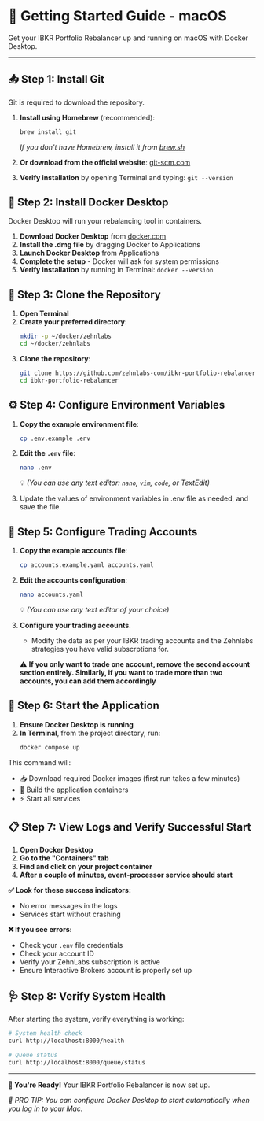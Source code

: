 # 🚀 Getting Started Guide - macOS

Get your IBKR Portfolio Rebalancer up and running on macOS with Docker Desktop.

---

## 📥 Step 1: Install Git

Git is required to download the repository.

1. **Install using Homebrew** (recommended):
   ```bash
   brew install git
   ```
   
   *If you don't have Homebrew, install it from [brew.sh](https://brew.sh/)*

2. **Or download from the official website**: [git-scm.com](https://git-scm.com/download/mac)

3. **Verify installation** by opening Terminal and typing: `git --version`

## 🐳 Step 2: Install Docker Desktop

Docker Desktop will run your rebalancing tool in containers.

1. **Download Docker Desktop** from [docker.com](https://www.docker.com/products/docker-desktop/)
2. **Install the .dmg file** by dragging Docker to Applications
3. **Launch Docker Desktop** from Applications
4. **Complete the setup** - Docker will ask for system permissions
5. **Verify installation** by running in Terminal: `docker --version`

## 📁 Step 3: Clone the Repository

1. **Open Terminal**
2. **Create your preferred directory**:
   ```bash
   mkdir -p ~/docker/zehnlabs
   cd ~/docker/zehnlabs
   ```
3. **Clone the repository**:
   ```bash
   git clone https://github.com/zehnlabs-com/ibkr-portfolio-rebalancer.git
   cd ibkr-portfolio-rebalancer
   ```

## ⚙️ Step 4: Configure Environment Variables

1. **Copy the example environment file**:
   ```bash
   cp .env.example .env
   ```

2. **Edit the `.env` file**:
   ```bash
   nano .env
   ```
   💡 *(You can use any text editor: `nano`, `vim`, `code`, or TextEdit)*

3. Update the values of environment variables in .env file as needed, and save the file.
   
## 🏦 Step 5: Configure Trading Accounts

1. **Copy the example accounts file**:
   ```bash
   cp accounts.example.yaml accounts.yaml
   ```

2. **Edit the accounts configuration**:
   ```bash
   nano accounts.yaml
   ```
   💡 *(You can use any text editor of your choice)*

3. **Configure your trading accounts**. 
   - Modify the data as per your IBKR trading accounts and the Zehnlabs strategies you have valid subscrptions for.

   ⚠️ **If you only want to trade one account, remove the second account section entirely. Similarly, if you want to trade more than two accounts, you can add them accordingly**

## 🚀 Step 6: Start the Application

1. **Ensure Docker Desktop is running**
2. **In Terminal**, from the project directory, run:
   ```bash
   docker compose up
   ```

This command will:
- 📥 Download required Docker images (first run takes a few minutes)
- 🔨 Build the application containers
- ⚡ Start all services

## 📋 Step 7: View Logs and Verify Successful Start

1. **Open Docker Desktop**
2. **Go to the "Containers" tab**
3. **Find and click on your project container**
4. **After a couple of minutes, event-processor service should start**

**✅ Look for these success indicators:**
- No error messages in the logs
- Services start without crashing

**❌ If you see errors:**
- Check your `.env` file credentials
- Check your account ID
- Verify your ZehnLabs subscription is active
- Ensure Interactive Brokers account is properly set up

## 🩺 Step 8: Verify System Health

After starting the system, verify everything is working:

```bash
# System health check
curl http://localhost:8000/health

# Queue status
curl http://localhost:8000/queue/status
```

---

**🎉 You're Ready!** Your IBKR Portfolio Rebalancer is now set up.

*🔔 PRO TIP: You can configure Docker Desktop to start automatically when you log in to your Mac.*